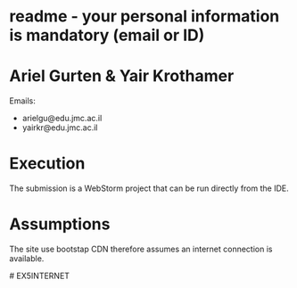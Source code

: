 
# readme - your personal information is mandatory (email or ID)
<h1>Ariel Gurten & Yair Krothamer</h1>
<p>Emails:</p>
<ul>
    <li>arielgu@edu.jmc.ac.il</li>
    <li>yairkr@edu.jmc.ac.il</li>
</ul>

<h1>Execution</h1>
<p>
The submission is a WebStorm project that can be run directly from the IDE.
</p>
<h1>Assumptions</h1>
<p>
  The site use bootstap CDN therefore assumes an internet connection is available.
</p># EX5INTERNET
